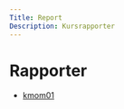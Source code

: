 ```yaml
---
Title: Report
Description: Kursrapporter
---
```


Rapporter
==================

* [kmom01](report/kmom01)